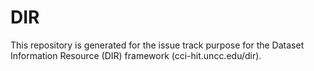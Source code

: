 # DIR
This repository is generated for the issue track purpose for the Dataset Information Resource (DIR) framework (cci-hit.uncc.edu/dir).
